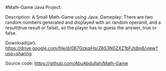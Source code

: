 #Math-Game
Java Project:

Description: A Small Math-Game using Java.
Gameplay: There are two random numbers generated and displayed with an random operand, and a result(true result or false),
          so the player has to guess the answer, true or false.
          
Download(jar): https://drive.google.com/file/d/0B7GzkqjHsrZ6S3N0ZXZ1bFJtdm8/view?usp=sharing

Source code: https://github.com/AbuAbdullah/Math-Game
